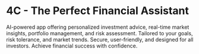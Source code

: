 # 4C - The Perfect Financial Assistant
AI-powered app offering personalized investment advice, real-time market insights, portfolio management, and risk assessment. 
Tailored to your goals, risk tolerance, and market trends. Secure, user-friendly, and designed for all investors. 
Achieve financial success with confidence.
